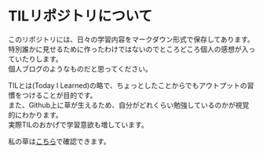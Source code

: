 # TILリポジトリについて

このリポジトリには、日々の学習内容をマークダウン形式で保存してあります。  
特別誰かに見せるために作ったわけではないのでところどころ個人の感想が入っていたりします。  
個人ブログのようなものだと思ってください。  

TILとは(Today I Learned)の略で、ちょっとしたことからでもアウトプットの習慣をつけることが目的です。  
また、Github上に草が生えるため、自分がどれくらい勉強しているのかが視覚的にわかります。  
実際TILのおかげで学習意欲も増しています。  

私の草は[こちら](https://github.com/uno1142)で確認できます。
